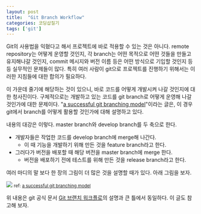 ```yaml
---
layout: post
title:  "Git Branch Workflow"
categories: 코딩삽질기
tags: ['git']
---
```


Git의 사용법을 익혔다고 해서 프로젝트에 바로 적용할 수 있는 것은 아니다. remote repository는 어떻게 운영할 것인지, 각 branch는 어떤 목적으로  어떤 것들을 만들고 유지해나갈 것인지, commit 메시지와 버전 이름 등은 어떤 방식으로 기입할 것인지 등등 실무적인 문제들이 많다. 특히 여러 사람이 git으로 프로젝트를 진행하기 위해서는 이러한 지침들에 대한 합의가 필요하다. 

이 가운데 줄기에 해당하는 것이 있으니, 바로 코드를 어떻게 개발시켜 나갈 것인지에 대한 청사진이다. 구체적으로는 개발하고 있는 코드를 git branch로 어떻게 운영해 나갈 것인가에 대한 문제이다. "[a successful git branching model](https://nvie.com/posts/a-successful-git-branching-model/)"이라는 글은, 이 경우 git에서 branch를 어떻게 활용할 것인가에 대해 설명하고 있다. 

내용의 대강은 이렇다. master branch와 develop branch를 두 축으로 한다. 

* 개발자들은 작업한 코드를 develop branch에 merge해 나간다. 
  - 이 때 기능을 개발하기 위해 만든 것을 feature branch라고 한다.
* 그러다가 버전을 배포할 때 해당 버전을 master branch에 merge 한다. 
  - 버전을 배포하기 전에 테스트를 위해 만든 것을 release branch라고 한다. 

여러 마디의 말 보다 한 장의 그림이 더 많은 것을 설명할 때가 있다. 아래 그림을 보자. 

![](https://nvie.com/img/git-model@2x.png)
<small>ref: [a successful git branching model](https://nvie.com/posts/a-successful-git-branching-model/)</small>

위 내용은 git 공식 문서 [Git 브랜치 워크플로](https://git-scm.com/book/ko/v2/Git-%EB%B8%8C%EB%9E%9C%EC%B9%98-%EB%B8%8C%EB%9E%9C%EC%B9%98-%EC%9B%8C%ED%81%AC%ED%94%8C%EB%A1%9C)의 설명과 큰 틀에서 동일하다. 이 글도 참고해 보자. 






